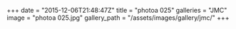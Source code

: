 +++
date = "2015-12-06T21:48:47Z"
title = "photoa 025"
galleries = "JMC"
image = "photoa 025.jpg"
gallery_path = "/assets/images/gallery/jmc/"
+++
